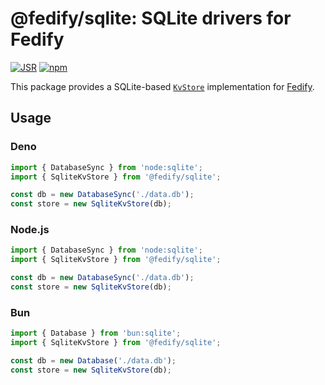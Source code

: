 @fedify/sqlite: SQLite drivers for Fedify
=========================================

[![JSR][JSR badge]][JSR]
[![npm][npm badge]][npm]

This package provides a SQLite-based [`KvStore`] implementation for [Fedify].

[JSR]: https://jsr.io/@fedify/sqlite
[JSR badge]: https://jsr.io/badges/@fedify/sqlite
[npm]: https://www.npmjs.com/package/@fedify/sqlite
[npm badge]: https://img.shields.io/npm/v/@fedify/sqlite?logo=npm
[Fedify]: https://fedify.dev/
[`KvStore`]: https://jsr.io/@fedify/fedify/doc/federation/~/KvStore

## Usage

### Deno

```typescript
import { DatabaseSync } from 'node:sqlite';
import { SqliteKvStore } from '@fedify/sqlite';

const db = new DatabaseSync('./data.db');
const store = new SqliteKvStore(db);
```

### Node.js

```typescript
import { DatabaseSync } from 'node:sqlite';
import { SqliteKvStore } from '@fedify/sqlite';

const db = new DatabaseSync('./data.db');
const store = new SqliteKvStore(db);
```

### Bun

```typescript
import { Database } from 'bun:sqlite';
import { SqliteKvStore } from '@fedify/sqlite';

const db = new Database('./data.db');
const store = new SqliteKvStore(db);
```
